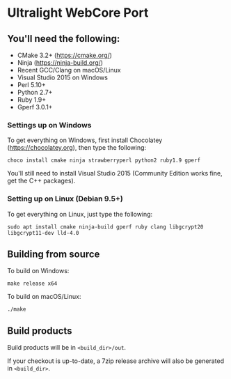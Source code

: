 # Ultralight WebCore Port

## You'll need the following:

 * CMake 3.2+ (https://cmake.org/)
 * Ninja (https://ninja-build.org/)
 * Recent GCC/Clang on macOS/Linux
 * Visual Studio 2015 on Windows
 * Perl 5.10+
 * Python 2.7+
 * Ruby 1.9+
 * Gperf 3.0.1+
 
### Settings up on Windows

To get everything on Windows, first install Chocolatey (https://chocolatey.org), then type the following:

```
choco install cmake ninja strawberryperl python2 ruby1.9 gperf
```

You'll still need to install Visual Studio 2015 (Community Edition works fine, get the C++ packages).
 
### Setting up on Linux (Debian 9.5+)
 
 To get everything on Linux, just type the following:
 
```
sudo apt install cmake ninja-build gperf ruby clang libgcrypt20 libgcrypt11-dev lld-4.0
```
    
## Building from source
 
 To build on Windows:
 
```
make release x64
```

To build on macOS/Linux:

```
./make
```

## Build products

Build products will be in `<build_dir>/out`.

If your checkout is up-to-date, a 7zip release archive will also be generated in `<build_dir>`.
